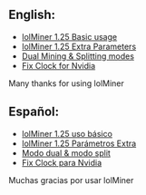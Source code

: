 ## English:
* [lolMiner 1.25 Basic usage ](https://github.com/Lolliedieb/lolMiner-releases/wiki/lolMiner-1.25---Basic-usage-(English))
* [lolMiner 1.25 Extra Parameters](https://github.com/Lolliedieb/lolMiner-releases/wiki/lolMiner-1.25---Extra-Parameters-(English)) 
* [Dual Mining & Splitting modes](https://github.com/Lolliedieb/lolMiner-releases/wiki/Dual-Mining-&-Splitting-modes-(English))
* [Fix Clock for Nvidia](https://github.com/Lolliedieb/lolMiner-releases/wiki/Fix-Clock-Nvidia-for-Cuda-(English))

Many thanks for using lolMiner

## Español:
* [lolMiner 1.25 uso básico](https://github.com/Lolliedieb/lolMiner-releases/wiki/lolMiner-1.25-uso-b%C3%A1sico-(Espa%C3%B1ol))
* [lolMiner 1.25 Parámetros Extra ](https://github.com/Lolliedieb/lolMiner-releases/wiki/lolMiner-1.25--Par%C3%A1metros-Extra-(Espa%C3%B1ol))
* [Modo dual & modo split](https://github.com/Lolliedieb/lolMiner-releases/wiki/Modo-dual-&-modo-split-(Espa%C3%B1ol))
* [Fix Clock para Nvidia](https://github.com/Lolliedieb/lolMiner-releases/wiki/Fix-Clock-Nvidia-para-Cuda--(Espa%C3%B1ol))

Muchas gracias por usar lolMiner

